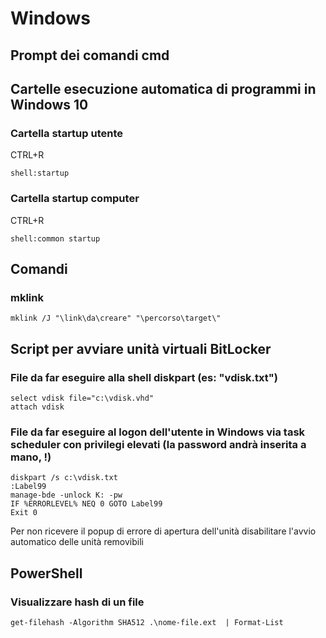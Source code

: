# Windows
## Prompt dei comandi cmd

## Cartelle esecuzione automatica di programmi in Windows 10
### Cartella startup utente
CTRL+R
```
shell:startup
```
### Cartella startup computer
CTRL+R
```
shell:common startup
```
## Comandi
### mklink
```
mklink /J "\link\da\creare" "\percorso\target\"
```

## Script per avviare unità virtuali BitLocker
### File da far eseguire alla shell diskpart (es: "vdisk.txt")
```
select vdisk file="c:\vdisk.vhd"
attach vdisk
```
### File da far eseguire al logon dell'utente in Windows via task scheduler con privilegi elevati (la password andrà inserita a mano, !)
```
diskpart /s c:\vdisk.txt
:Label99
manage-bde -unlock K: -pw
IF %ERRORLEVEL% NEQ 0 GOTO Label99
Exit 0
```
Per non ricevere il popup di errore di apertura dell'unità disabilitare l'avvio automatico delle unità removibili

## PowerShell
### Visualizzare hash di un file
``get-filehash -Algorithm SHA512 .\nome-file.ext  | Format-List``
